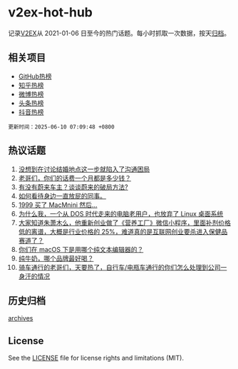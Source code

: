 # v2ex-hot-hub

 记录[V2EX](https://www.v2ex.com/)从 2021-01-06 日至今的热门话题。每小时抓取一次数据，按天[归档](archives)。
 
 ## 相关项目

- [GitHub热榜](https://github.com/snaildev/github-hot-hub)
- [知乎热榜](https://github.com/snaildev/zhihu-hot-hub)
- [微博热榜](https://github.com/snaildev/weibo-hot-hub)
- [头条热榜](https://github.com/snaildev/toutiao-hot-hub)
- [抖音热榜](https://github.com/snaildev/douyin-hot-hub)


 `更新时间：2025-06-10 07:09:48 +0800`

## 热议话题

1. [没想到在讨论结婚地点这一步就陷入了沟通困局](https://www.v2ex.com/t/1137271)
1. [老哥们，你们的话费一个月都是多少钱？](https://www.v2ex.com/t/1137300)
1. [有没有蔚来车主？谈谈蔚来的破局方法?](https://www.v2ex.com/t/1137335)
1. [如何看待身边一直放屁的同事。](https://www.v2ex.com/t/1137274)
1. [1999 买了 MacMnini 然后…](https://www.v2ex.com/t/1137293)
1. [为什么我，一个从 DOS 时代走来的电脑老用户，也放弃了 Linux 桌面系统](https://www.v2ex.com/t/1137392)
1. [大家知道朱萧木么，他重新创业做了《营养工厂》微信小程序，里面补剂价格低的离谱，大概是行业价格的 25%，难道真的是互联网创业要杀进入保健品赛道了？](https://www.v2ex.com/t/1137273)
1. [你们在 macOS 下是用哪个纯文本编辑器的？](https://www.v2ex.com/t/1137404)
1. [纯牛奶，哪个品牌最好喝？](https://www.v2ex.com/t/1137393)
1. [骑车通行的老哥们，天要热了，自行车/电瓶车通行的你们怎么处理到公司一身汗的情况](https://www.v2ex.com/t/1137357)

## 历史归档

[archives](archives)

## License

See the [LICENSE](LICENSE) file for license rights and limitations (MIT).
